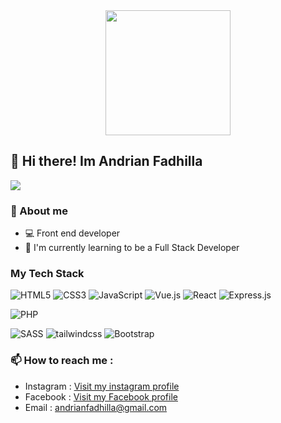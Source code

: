 <center><img height="200px" src="https://github.com/demartini/demartini/blob/master/code.gif" style="width=60%!important;display:block;margin:0 auto;"/></center>

##  👋 Hi there! Im **Andrian Fadhilla**
![](https://komarev.com/ghpvc/?username=andrianf&color=brightgreen&label=Visitor&style=flat-square)

### 📖 About me
* 💻 Front end developer
* 🌱 I'm currently learning to be a Full Stack Developer

### My Tech Stack
![HTML5](https://img.shields.io/badge/-HTML5-%23E44D27?style=flat-square&logo=html5&logoColor=ffffff)
![CSS3](https://img.shields.io/badge/-CSS3-%231572B6?style=flat-square&logo=css3)
![JavaScript](https://img.shields.io/badge/-JavaScript-%23F7DF1C?style=flat-square&logo=javascript&logoColor=000000&labelColor=%23F7DF1C&color=%23FFCE5A)
![Vue.js](https://img.shields.io/badge/-Vue.js-%232c3e50?style=flat-square&logo=Vue.js)
![React](https://img.shields.io/badge/-React-%23282C34?style=flat-square&logo=react)
![Express.js](https://img.shields.io/badge/-Express-%23282C34?style=flat-square&logo=express)

![PHP](https://img.shields.io/badge/-php-blueviolet?style=flat-square&logo=php&color=8993be&logoColor=232531)

![SASS](https://img.shields.io/badge/-Sass-%23CC6699?style=flat-square&logo=sass&logoColor=ffffff)
![tailwindcss](https://img.shields.io/badge/-TailwindCss-%231a202c?style=flat-square&logo=tailwind-css)
![Bootstrap](https://img.shields.io/badge/-bootstrap-blueviolet?style=flat-square&logo=bootstrap&color=blueviolet&logoColor=fff)

### 📫 How to reach me :
* Instagram : [Visit my instagram profile](https://instagram.com/andrnnf)
* Facebook : [Visit my Facebook profile](https://www.facebook.com/andrnnf.andrnnf)
* Email : [andrianfadhilla@gmail.com](mailto:andrianfadhilla@gmail.com)

<!-- img src="https://profile-counter.glitch.me/andrianf/count.svg" style="width:100%"/ -->
<!--
**andrnnf/andrnnf** is a ✨ _special_ ✨ repository because its `README.md` (this file) appears on your GitHub profile.

Here are some ideas to get you started:

- 🔭 I’m currently working on ...
- 🌱 I’m currently learning ...
- 👯 I’m looking to collaborate on ...
- 🤔 I’m looking for help with ...
- 💬 Ask me about ...
- 📫 How to reach me: ...
- 😄 Pronouns: ...
- ⚡ Fun fact: ...
-->
